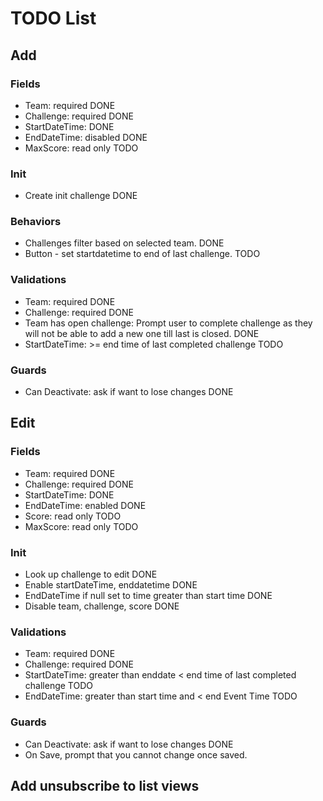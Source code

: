 # TODO List

## Add

### Fields

- Team: required DONE
- Challenge: required DONE
- StartDateTime: DONE
- EndDateTime: disabled DONE
- MaxScore: read only TODO

### Init

- Create init challenge DONE

### Behaviors
- Challenges filter based on selected team. DONE
- Button - set startdatetime to end of last challenge. TODO


### Validations
- Team: required DONE
- Challenge: required DONE
- Team has open challenge: Prompt user to complete challenge as they will not be able to add a new one till last is closed. DONE
- StartDateTime: >= end time of last completed challenge TODO

### Guards
- Can Deactivate: ask if want to lose changes DONE

## Edit

### Fields
- Team: required DONE
- Challenge: required DONE
- StartDateTime: DONE
- EndDateTime: enabled DONE
- Score: read only TODO
- MaxScore: read only TODO

### Init
- Look up challenge to edit DONE
- Enable startDateTime, enddatetime DONE
- EndDateTime if null set to time greater than start time DONE
- Disable team, challenge, score DONE

### Validations
- Team: required DONE
- Challenge: required DONE
- StartDateTime: greater than enddate < end time of last completed challenge TODO
- EndDateTime: greater than start time and < end Event Time TODO

### Guards
- Can Deactivate: ask if want to lose changes DONE
- On Save, prompt that you cannot change once saved.


## Add unsubscribe to list views
